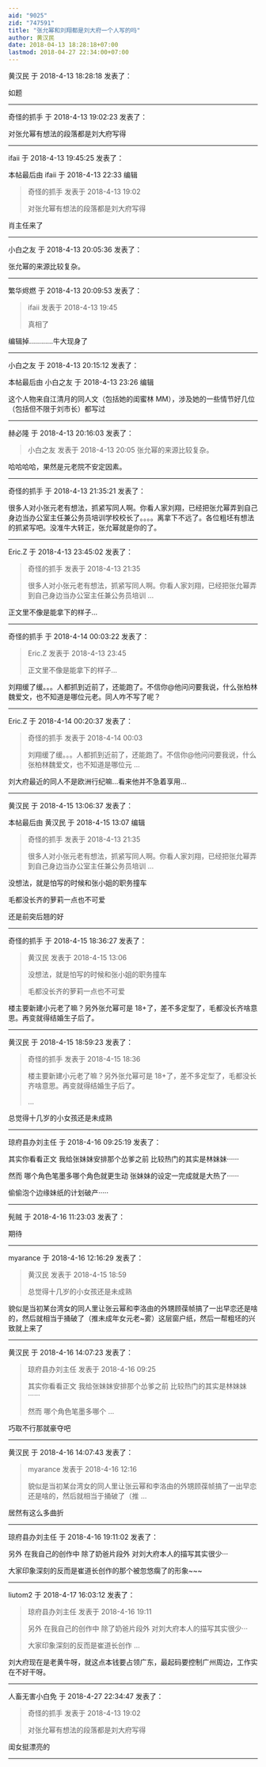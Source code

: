 ```yaml
---
aid: "9025"
zid: "747591"
title: "张允幂和刘翔都是刘大府一个人写的吗"
author: 黄汉民
date: 2018-04-13 18:28:18+07:00
lastmod: 2018-04-27 22:34:00+07:00
---
```


黄汉民 于 2018-4-13 18:28:18 发表了：

如题

---

奇怪的抓手 于 2018-4-13 19:02:23 发表了：

对张允幂有想法的段落都是刘大府写得

---

ifaii 于 2018-4-13 19:45:25 发表了：

本帖最后由 ifaii 于 2018-4-13 22:33 编辑

> 奇怪的抓手 发表于 2018-4-13 19:02
>
> 对张允幂有想法的段落都是刘大府写得

肖主任来了

---

小白之友 于 2018-4-13 20:05:36 发表了：

张允幂的来源比较复杂。

---

繁华烬燃 于 2018-4-13 20:09:53 发表了：

> ifaii 发表于 2018-4-13 19:45
>
> 真相了

编辑掉…………牛大现身了

---

小白之友 于 2018-4-13 20:15:12 发表了：

本帖最后由 小白之友 于 2018-4-13 23:26 编辑

这个人物来自江清月的同人文（包括她的闺蜜林 MM），涉及她的一些情节好几位（包括但不限于刘市长）都写过

---

赫必隆 于 2018-4-13 20:16:03 发表了：

> 小白之友 发表于 2018-4-13 20:05 张允幂的来源比较复杂。

哈哈哈哈，果然是元老院不安定因素。

---

奇怪的抓手 于 2018-4-13 21:35:21 发表了：

很多人对小张元老有想法，抓紧写同人啊。你看人家刘翔，已经把张允幂弄到自己身边当办公室主任兼公务员培训学校校长了。。。。离拿下不远了。各位粗坯有想法的抓紧写吧。没准牛大转正，张允幂就是你的了。

---

Eric.Z 于 2018-4-13 23:45:02 发表了：

> 奇怪的抓手 发表于 2018-4-13 21:35
>
> 很多人对小张元老有想法，抓紧写同人啊。你看人家刘翔，已经把张允幂弄到自己身边当办公室主任兼公务员培训 ...

正文里不像是能拿下的样子...

---

奇怪的抓手 于 2018-4-14 00:03:22 发表了：

> Eric.Z 发表于 2018-4-13 23:45
>
> 正文里不像是能拿下的样子...

刘翔缓了缓。。。人都抓到近前了，还能跑了。不信你@他问问要我说，什么张柏林魏爱文，也不知道是哪位元老。同人咋不写了呢？

---

Eric.Z 于 2018-4-14 00:20:37 发表了：

> 奇怪的抓手 发表于 2018-4-14 00:03
>
> 刘翔缓了缓。。。人都抓到近前了，还能跑了。不信你@他问问要我说，什么张柏林魏爱文，也不知道是哪位元 ...

刘大府最近的同人不是欧洲行纪嘛...看来他并不急着享用...

---

黄汉民 于 2018-4-15 13:06:37 发表了：

本帖最后由 黄汉民 于 2018-4-15 13:07 编辑

> 奇怪的抓手 发表于 2018-4-13 21:35
>
> 很多人对小张元老有想法，抓紧写同人啊。你看人家刘翔，已经把张允幂弄到自己身边当办公室主任兼公务员培训 ...

没想法，就是怕写的时候和张小姐的职务撞车

毛都没长齐的萝莉一点也不可爱

还是前突后翘的好

---

奇怪的抓手 于 2018-4-15 18:36:27 发表了：

> 黄汉民 发表于 2018-4-15 13:06
>
> 没想法，就是怕写的时候和张小姐的职务撞车
>
> 毛都没长齐的萝莉一点也不可爱

楼主要新建小元老了嘛？另外张允幂可是 18+了，差不多定型了，毛都没长齐啥意思。再变就得结婚生子后了。

---

黄汉民 于 2018-4-15 18:59:23 发表了：

> 奇怪的抓手 发表于 2018-4-15 18:36
>
> 楼主要新建小元老了嘛？另外张允幂可是 18+了，差不多定型了，毛都没长齐啥意思。再变就得结婚生子后了。
>
> ...

总觉得十几岁的小女孩还是未成熟

---

琼府县办刘主任 于 2018-4-16 09:25:19 发表了：

其实你看看正文 我给张妹妹安排那个怂爹之前 比较热门的其实是林妹妹······

然而 哪个角色笔墨多哪个角色就更生动 张妹妹的设定一完成就是大热了······

偷偷泡个边缘妹纸的计划破产·····

---

髡贼 于 2018-4-16 11:23:03 发表了：

期待

---

myarance 于 2018-4-16 12:16:29 发表了：

> 黄汉民 发表于 2018-4-15 18:59
>
> 总觉得十几岁的小女孩还是未成熟

貌似是当初某台湾女的同人里让张云幂和李洛由的外甥顾葆帧搞了一出早恋还是啥的，然后就相当于捅破了（推未成年女元老~雾）这层窗户纸，然后一帮粗坯的兴致就上来了

---

黄汉民 于 2018-4-16 14:07:23 发表了：

> 琼府县办刘主任 发表于 2018-4-16 09:25
>
> 其实你看看正文 我给张妹妹安排那个怂爹之前 比较热门的其实是林妹妹······
>
> 然而 哪个角色笔墨多哪个 ...

巧取不行那就豪夺吧

---

黄汉民 于 2018-4-16 14:07:43 发表了：

> myarance 发表于 2018-4-16 12:16
>
> 貌似是当初某台湾女的同人里让张云幂和李洛由的外甥顾葆帧搞了一出早恋还是啥的，然后就相当于捅破了（推 ...

居然有这么多曲折

---

琼府县办刘主任 于 2018-4-16 19:11:02 发表了：

另外 在我自己的创作中 除了奶爸片段外 对刘大府本人的描写其实很少···

大家印象深刻的反而是崔道长创作的那个被忽悠瘸了的形象~~~

---

liutom2 于 2018-4-17 16:03:12 发表了：

> 琼府县办刘主任 发表于 2018-4-16 19:11
>
> 另外 在我自己的创作中 除了奶爸片段外 对刘大府本人的描写其实很少···
>
> 大家印象深刻的反而是崔道长创作 ...

刘大府现在是老黄牛呀，就这点本钱要占领广东，最起码要控制广州周边，工作实在不好干呀。

---

人畜无害小白免 于 2018-4-27 22:34:47 发表了：

> 奇怪的抓手 发表于 2018-4-13 19:02
>
> 对张允幂有想法的段落都是刘大府写得

闺女挺漂亮的

---
